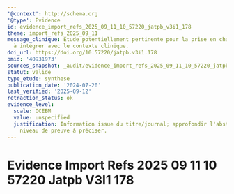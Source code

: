 ```yaml
---
'@context': http://schema.org
'@type': Evidence
id: evidence_import_refs_2025_09_11_10_57220_jatpb_v3i1_178
theme: import_refs_2025_09_11
message_clinique: Étude potentiellement pertinente pour la prise en charge musculosquelettique;
  à intégrer avec le contexte clinique.
doi_url: https://doi.org/10.57220/jatpb.v3i1.178
pmid: '40931973'
sources_snapshot: _audit/evidence_import_refs_2025_09_11_10_57220_jatpb_v3i1_178.json
statut: valide
type_etude: synthese
publication_date: '2024-07-20'
last_verified: '2025-09-12'
retraction_status: ok
evidence_level:
  scale: OCEBM
  value: unspecified
  justification: Information issue du titre/journal; approfondir l'abstract pour précision;
    niveau de preuve à préciser.
---
```

# Evidence Import Refs 2025 09 11 10 57220 Jatpb V3I1 178

